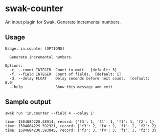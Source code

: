 # swak-counter

An input plugin for Swak.
Generate incremental numbers.

## Usage

```
Usage: in.counter [OPTIONS]

  Generate incremental numbers.

Options:
  -c, --count INTEGER  Count to emit.  [default: 3]
  -f, --field INTEGER  Count of fields.  [default: 1]
  -d, --delay FLOAT    Delay seconds before next count.  [default: 0.0]
  --help               Show this message and exit
```

## Sample output

```
swak run 'in.counter --field 4 --delay 1'

time: 1504684228.58914, record: {'f3': 1, 'f4': 1, 'f1': 1, 'f2': 1}
time: 1504684229.592921, record: {'f3': 2, 'f4': 2, 'f1': 2, 'f2': 2}
time: 1504684230.593845, record: {'f3': 3, 'f4': 3, 'f1': 3, 'f2': 3}
```
